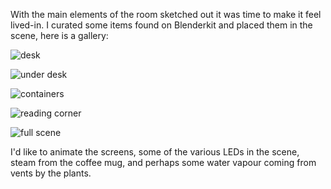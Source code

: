 
With the main elements of the room sketched out it was time to make it feel lived-in. I curated some items found on Blenderkit and placed them in the scene, here is a gallery:

![desk](./images/day-8-desk.png)

![under desk](./images/day-8-under-desk.png)

![containers](./images/day-8-containers.png)

![reading corner](./images/day-8-reading-corner-shadow-fix.png)

![full scene](./images/day-8-full-scene.png)

I'd like to animate the screens, some of the various LEDs in the scene, steam from the coffee mug, and perhaps some water vapour coming from vents by the plants.

<div style="height: 1em"> </div>
